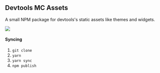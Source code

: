 ## Devtools MC Assets

A small NPM package for devtools's static assets like themes and widgets.

![][im]


#### Syncing

1. `git clone`
2. `yarn`
3. `yarn sync`
4. `npm publish`


[im]: https://shipusercontent.com/7b54daedeaf8c209a534bfe2bde8e1da/Screen%20Shot%202017-10-05%20at%208.40.46%20PM.png
